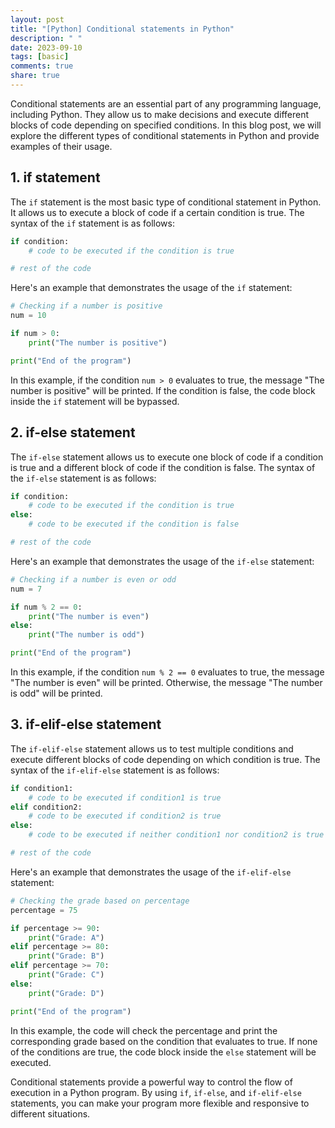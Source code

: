 ```yaml
---
layout: post
title: "[Python] Conditional statements in Python"
description: " "
date: 2023-09-10
tags: [basic]
comments: true
share: true
---
```


Conditional statements are an essential part of any programming language, including Python. They allow us to make decisions and execute different blocks of code depending on specified conditions. In this blog post, we will explore the different types of conditional statements in Python and provide examples of their usage.

## 1. if statement

The `if` statement is the most basic type of conditional statement in Python. It allows us to execute a block of code if a certain condition is true. The syntax of the `if` statement is as follows:

```python
if condition:
    # code to be executed if the condition is true

# rest of the code
```

Here's an example that demonstrates the usage of the `if` statement:

```python
# Checking if a number is positive
num = 10

if num > 0:
    print("The number is positive")

print("End of the program")
```

In this example, if the condition `num > 0` evaluates to true, the message "The number is positive" will be printed. If the condition is false, the code block inside the `if` statement will be bypassed.

## 2. if-else statement

The `if-else` statement allows us to execute one block of code if a condition is true and a different block of code if the condition is false. The syntax of the `if-else` statement is as follows:

```python
if condition:
    # code to be executed if the condition is true
else:
    # code to be executed if the condition is false

# rest of the code
```

Here's an example that demonstrates the usage of the `if-else` statement:

```python
# Checking if a number is even or odd
num = 7

if num % 2 == 0:
    print("The number is even")
else:
    print("The number is odd")

print("End of the program")
```

In this example, if the condition `num % 2 == 0` evaluates to true, the message "The number is even" will be printed. Otherwise, the message "The number is odd" will be printed.

## 3. if-elif-else statement

The `if-elif-else` statement allows us to test multiple conditions and execute different blocks of code depending on which condition is true. The syntax of the `if-elif-else` statement is as follows:

```python
if condition1:
    # code to be executed if condition1 is true
elif condition2:
    # code to be executed if condition2 is true
else:
    # code to be executed if neither condition1 nor condition2 is true

# rest of the code
```

Here's an example that demonstrates the usage of the `if-elif-else` statement:

```python
# Checking the grade based on percentage
percentage = 75

if percentage >= 90:
    print("Grade: A")
elif percentage >= 80:
    print("Grade: B")
elif percentage >= 70:
    print("Grade: C")
else:
    print("Grade: D")

print("End of the program")
```

In this example, the code will check the percentage and print the corresponding grade based on the condition that evaluates to true. If none of the conditions are true, the code block inside the `else` statement will be executed.

Conditional statements provide a powerful way to control the flow of execution in a Python program. By using `if`, `if-else`, and `if-elif-else` statements, you can make your program more flexible and responsive to different situations.